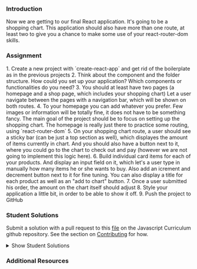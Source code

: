 ### Introduction

Now we are getting to our final React application. It's going to be a shopping chart.
This application should also have more than one route, at least two to give you a chance to make some use of your react-router-dom skills.

### Assignment

<div class="lesson-content__panel" markdown="1">
1. Create a new project with `create-react-app` and get rid of the boilerplate as in the previous projects
2. Think about the component and the folder structure. How could you set up your application? Which components or functionalities do you need?
3. You should at least have two pages (a homepage and a shop page, which includes your shopping chart) Let a user navigate between the pages with a navigation bar, which will be shown on both routes.
4. To your homepage you can add whatever you prefer. Few images or information will be totally fine, it does not have to be something fancy. The main goal of the project should be to focus on setting up the shopping chart. The homepage is really just there to practice some routing, using `react-router-dom`
5. On your shopping chart route, a user should see a sticky bar (can be just a top section as well), which displayes the amount of items currently in chart. And you should also have a button next to it, where you could go to the chart to check out and pay (however we are not going to implement this logic here).
6. Build individual card items for each of your products. And display an input field on it, which let's a user type in manually how many items he or she wants to buy. Also add an icrement and decrement button next to it for fine tuning. You can also display a title for each product as well as an "add to chart" button.
7. Once a user submitted his order, the amount on the chart itself should adjust
8. Style your application a little bit, in order to be able to show it off.
9. Push the project to GitHub
</div>

### Student Solutions

Submit a solution with a pull request to this [file](https://github.com/TheOdinProject/curriculum/blob/master/javascript/frameworks/frameworks-project.md) on the Javascript Curriculum github repository. See the section on [Contributing](http://github.com/TheOdinProject/curriculum/blob/master/contributing.md) for how.

<details markdown="block">
  <summary> Show Student Solutions </summary>

- Add your solution below this line!

</details>

### Additional Resources
